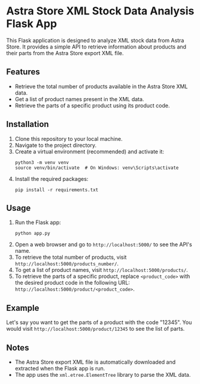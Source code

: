 # Astra Store XML Stock Data Analysis Flask App

This Flask application is designed to analyze XML stock data from Astra Store. It provides a simple API to retrieve information about products and their parts from the Astra Store export XML file.

## Features

- Retrieve the total number of products available in the Astra Store XML data.
- Get a list of product names present in the XML data.
- Retrieve the parts of a specific product using its product code.

## Installation

1. Clone this repository to your local machine.
2. Navigate to the project directory.
3. Create a virtual environment (recommended) and activate it:
   ```
   python3 -m venv venv
   source venv/bin/activate  # On Windows: venv\Scripts\activate
   ```
4. Install the required packages:
   ```
   pip install -r requirements.txt
   ```

## Usage

1. Run the Flask app:
   ```
   python app.py
   ```
2. Open a web browser and go to `http://localhost:5000/` to see the API's name.
3. To retrieve the total number of products, visit `http://localhost:5000/products_number/`.
4. To get a list of product names, visit `http://localhost:5000/products/`.
5. To retrieve the parts of a specific product, replace `<product_code>` with the desired product code in the following URL: `http://localhost:5000/product/<product_code>`.

## Example

Let's say you want to get the parts of a product with the code "12345". You would visit `http://localhost:5000/product/12345` to see the list of parts.

## Notes

- The Astra Store export XML file is automatically downloaded and extracted when the Flask app is run.
- The app uses the `xml.etree.ElementTree` library to parse the XML data.
